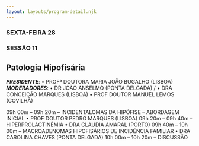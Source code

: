 ```yaml
---
layout: layouts/program-detail.njk
---
```

### SEXTA-FEIRA 28
### SESSÃO 11
## Patologia Hipofisária

***PRESIDENTE***: • PROFª DOUTORA MARIA JOÃO BUGALHO (LISBOA)
***MODERADORES***: • DR JOÃO ANSELMO (PONTA DELGADA) /
• DRA CONCEIÇÃO MARQUES (LISBOA)
• PROF DOUTOR MANUEL LEMOS (COVILHÃ)

09h 00m – 09h 20m – INCIDENTALOMAS DA HIPÓFISE – ABORDAGEM INICIAL
• PROF DOUTOR PEDRO MARQUES (LISBOA)
09h 20m – 09h 40m – HIPERPROLACTINÉMIA
• DRA CLAUDIA AMARAL (PORTO)
09h 40m – 10h 00m – MACROADENOMAS HIPOFISÁRIOS DE INCIDÊNCIA FAMILIAR
• DRA CAROLINA CHAVES (PONTA DELGADA)
10h 00m – 10h 20m – DISCUSSÃO
